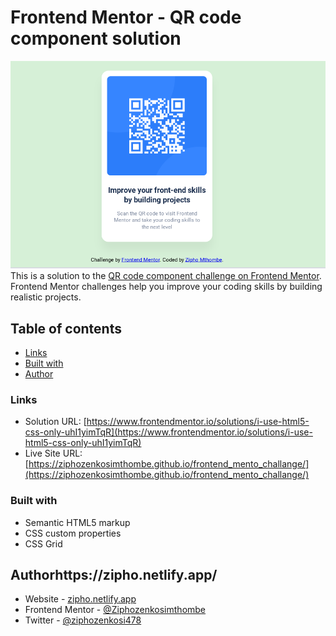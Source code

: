 # Frontend Mentor - QR code component solution
![](Screenshot.png)
This is a solution to the [QR code component challenge on Frontend Mentor](https://www.frontendmentor.io/challenges/qr-code-component-iux_sIO_H). Frontend Mentor challenges help you improve your coding skills by building realistic projects. 

## Table of contents
  - [Links](#links)
  - [Built with](#built-with)
  - [Author](#author)


### Links

- Solution URL: [https://www.frontendmentor.io/solutions/i-use-html5-css-only-uhI1yimTqR](https://www.frontendmentor.io/solutions/i-use-html5-css-only-uhI1yimTqR)
- Live Site URL: [https://ziphozenkosimthombe.github.io/frontend_mento_challange/](https://ziphozenkosimthombe.github.io/frontend_mento_challange/)


### Built with

- Semantic HTML5 markup
- CSS custom properties
- CSS Grid


## Authorhttps://zipho.netlify.app/


- Website - [zipho.netlify.app](https://zipho.netlify.app/)
- Frontend Mentor - [@Ziphozenkosimthombe](https://www.frontendmentor.io/profile/Ziphozenkosimthombe)
- Twitter - [@ziphozenkosi478](https://www.twitter.com/ziphozenkosi478)

